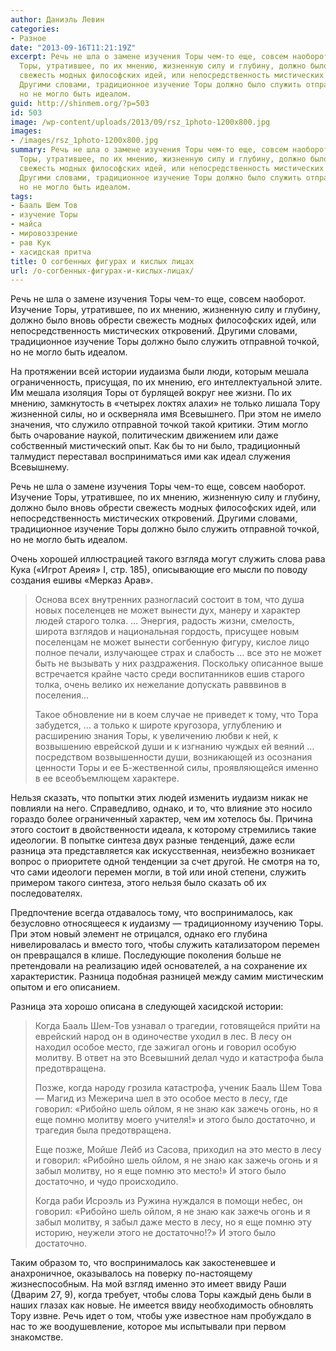 ```yaml
---
author: Даниэль Левин
categories:
- Разное
date: "2013-09-16T11:21:19Z"
excerpt: Речь не шла о замене изучения Торы чем-то еще, совсем наоборот. Изучение
  Торы, утратившее, по их мнению, жизненную силу и глубину, должно было вновь обрести
  свежесть модных философских идей, или непосредственность мистических откровений.
  Другими словами, традиционное изучение Торы должно было служить отправной точкой,
  но не могло быть идеалом.
guid: http://shinmem.org/?p=503
id: 503
image: /wp-content/uploads/2013/09/rsz_1photo-1200x800.jpg
images:
- /images/rsz_1photo-1200x800.jpg
summary: Речь не шла о замене изучения Торы чем-то еще, совсем наоборот. Изучение
  Торы, утратившее, по их мнению, жизненную силу и глубину, должно было вновь обрести
  свежесть модных философских идей, или непосредственность мистических откровений.
  Другими словами, традиционное изучение Торы должно было служить отправной точкой,
  но не могло быть идеалом.
tags:
- Бааль Шем Тов
- изучение Торы
- майса
- мировоззрение
- рав Кук
- хасидская притча
title: О согбенных фигурах и кислых лицах
url: /о-согбенных-фигурах-и-кислых-лицах/
---
```

Речь не шла о замене изучения Торы чем-то еще, совсем наоборот. Изучение Торы, утратившее, по их мнению, жизненную силу и глубину, должно было вновь обрести свежесть модных философских идей, или непосредственность мистических откровений. Другими словами, традиционное изучение Торы должно было служить отправной точкой, но не могло быть идеалом.<!--more-->

На протяжении всей истории иудаизма были люди, которым мешала ограниченность, присущая, по их мнению, его интеллектуальной элите. Им мешала изоляция Торы от бурлящей вокруг нее жизни. По их мнению, замкнутость в «четырех локтях алахи» не только лишала Тору жизненной силы, но и оскверняла имя Всевышнего. При этом не имело значения, что служило отправной точкой такой критики. Этим могло быть очарование наукой, политическим движением или даже собственный мистический опыт. Как бы то ни было, традиционный талмудист переставал восприниматься ими как идеал служения Всевышнему. 

Речь не шла о замене изучения Торы чем-то еще, совсем наоборот. Изучение Торы, утратившее, по их мнению, жизненную силу и глубину, должно было вновь обрести свежесть модных философских идей, или непосредственность мистических откровений. Другими словами, традиционное изучение Торы должно было служить отправной точкой, но не могло быть идеалом. 

Очень хорошей иллюстрацией такого взгляда могут служить слова рава Кука («Игрот Ареия» I, стр. 185), описывающие его мысли по поводу создания ешивы «Мерказ Арав». 

> Основа всех внутренних разногласий состоит в том, что душа новых поселенцев не может вынести дух, манеру и характер людей старого толка. … Энергия, радость жизни, смелость, широта взглядов и национальная гордость, присущее новым поселенцам не может вынести согбенную фигуру, кислое лицо полное печали, излучающее страх и слабость … все это не может быть не вызывать у них раздражения. Поскольку описанное выше встречается крайне часто среди воспитанников ешив старого толка, очень велико их нежелание допускать равввинов в поселения&#8230;
> 
> Такое обновление ни в коем случае не приведет к тому, что Тора забудется, &#8230; а только к широте кругозора, углублению и расширению знания Торы, к увеличению любви к ней, к возвышению еврейской души и к изгнанию чуждых ей веяний … посредством возвышенности души, возникающей из осознания ценности Торы и ее Б-жественной силы, проявляющейся именно в ее всеобъемлющем характере.

Нельзя сказать, что попытки этих людей изменить иудаизм никак не повлияли на него. Справедливо, однако, и то, что влияние это носило гораздо более ограниченный характер, чем им хотелось бы. Причина этого состоит в двойственности идеала, к которому стремились такие идеологии. В попытке синтеза двух разные тенденций, даже если разница эта представляется как искусственная, неизбежно возникает вопрос о приоритете одной тенденции за счет другой. Не смотря на то, что сами идеологи перемен могли, в той или иной степени, служить примером такого синтеза, этого нельзя было сказать об их последователях. 

Предпочтение всегда отдавалось тому, что воспринималось, как безусловно относящееся к иудаизму — традиционному изучению Торы. При этом новый элемент не отрицался, однако его глубина нивелировалась и вместо того, чтобы служить катализатором перемен он превращался в клише. Последующие поколения больше не претендовали на реализацию идей основателей, а на сохранение их характеристик. Разница подобная разницей между самим мистическим опытом и его описанием. 

Разница эта хорошо описана в следующей хасидской истории: 

> Когда Бааль Шем-Тов узнавал о трагедии, готовящейся прийти на еврейский народ он в одиночестве уходил в лес. В лесу он находил особое место, где зажигал огонь и говорил особую молитву. В ответ на это Всевышний делал чудо и катастрофа была предотвращена.
> 
> Позже, когда народу грозила катастрофа, ученик Бааль Шем Това — Магид из Межерича шел в это особое место в лесу, где говорил: «Рибойно шель ойлом, я не знаю как зажечь огонь, но я еще помню молитву моего учителя!» и этого было достаточно, и трагедия была предотвращена.
> 
> Еще позже, Мойше Лейб из Сасова, приходил на это место в лесу и говорил: «Рибойно шель ойлом, я не знаю как зажечь огонь и я забыл молитву, но я еще помню это место!» И этого было достаточно, и чудо происходило.
> 
> Когда раби Исроэль из Ружина нуждался в помощи небес, он говорил: «Рибойно шель ойлом, я не знаю как зажечь огонь и я забыл молитву, я забыл даже место в лесу, но я еще помню эту историю, неужели этого не достаточно!?» И этого было достаточно.

Таким образом то, что воспринималось как закостеневшее и анахроничное, оказывалось на поверку по-настоящему жизнеспособным. На мой взгляд именно это имеет ввиду Раши (Дварим 27, 9), когда требует, чтобы слова Торы каждый день были в наших глазах как новые. Не имеется ввиду необходимость обновлять Тору извне. Речь идет о том, чтобы уже известное нам пробуждало в нас то же воодушевление, которое мы испытывали при первом знакомстве.